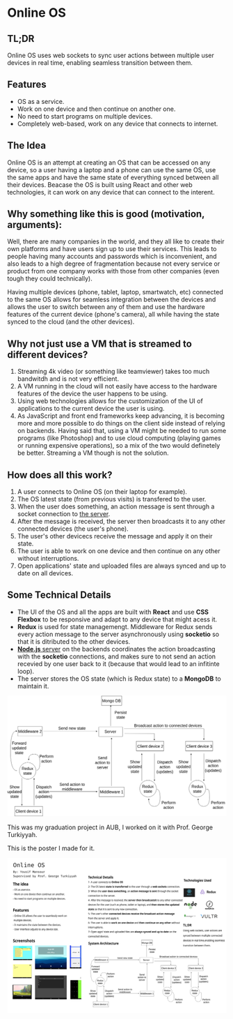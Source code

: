 # Online OS

## TL;DR
Online OS uses web sockets to sync user actions between multiple user devices in real time, enabling seamless transition between them.

## Features
- OS as a service.
- Work on one device and then continue on another one.
- No need to start programs on multiple devices.
- Completely web-based, work on any device that connects to internet.

## The Idea
Online OS is an attempt at creating an OS that can be accessed on any device, so a user having a laptop and a phone can use the same OS, use the same apps and have the same state of everything synced between all their devices. Beacase the OS is built using React and other web technologies, it can work on any device that can connect to the interent. 

## Why something like this is good (motivation, arguments):
Well, there are many companies in the world, and they all like to create their own platforms and have users sign up to use their services. This leads to people having many accounts and passwords which is inconvenient, and also leads to a high degree of fragmentation because not every service or product from one company works with those from other companies (even tough they could technically). 

Having multiple devices (phone, tablet, laptop, smartwatch, etc) connected to the same OS allows for seamless integration between the devices and allows the user to switch between any of them and use the hardware features of the current device (phone's camera), all while having the state synced to the cloud (and the other devices).

## Why not just use a VM that is streamed to different devices?
1) Streaming 4k video (or something like teamviewer) takes too much bandwitdh and is not very efficient.
2) A VM running in the cloud will not easily have access to the hardware features of the device the user happens to be using.
3) Using web technologies allows for the customization of the UI of applications to the current device the user is using.
4) As JavaScript and front end frameworks keep advancing, it is becoming more and more possible to do things on the client side instead of relying on backends. Having said that, using a VM might be needed to run some programs (like Photoshop) and to use cloud computing (playing games or running expensive operations), so a mix of the two would definetely be better. Streaming a VM though is not the solution.

## How does all this work?
1) A user connects to Online OS (on their laptop for example).
2) The OS latest state (from previous visits) is transfered to the user.
3) When the user does something, an action message is sent through a socket connection to [the server](https://github.com/yousifmansour/online-os-server).
4) After the message is received, the server then broadcasts it to any other connected devices (the user's phone).
5) The user's other devicecs receive the message and apply it on their state.
6) The user is able to work on one device and then continue on any other without interruptions.
7) Open applications' state and uploaded files are always synced and up to date on all devices.

## Some Technical Details
- The UI of the OS and all the apps are built with **React** and use **CSS Flexbox** to be responsive and adapt to any device that might acess it.
- **Redux** is used for state managemengt. Middleware for Redux sends every action message to the server asynchronously using **socketio** so that it is ditributed to the other devices.
- [**Node.js** server](https://github.com/yousifmansour/online-os-server) on the backends coordinates the action broadcasting with the **socketio** connections, and makes sure to not send an action recevied by one user back to it (because that would lead to an infitinte loop).
- The server stores the OS state (which is Redux state) to a **MongoDB** to maintain it.

![State flow diagram](./docs/state_flow.png)

This was my graduation project in AUB, I worked on it with Prof. George Turkiyyah.

This is the poster I made for it.


![299 Project Poster](./docs/299_poster.jpg)
